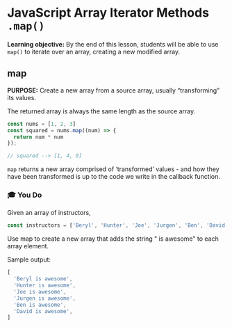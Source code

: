 <h1>
  <span class="headline">JavaScript Array Iterator Methods</span>
  <span class="subhead"><code>.map()</code></span>
</h1>

**Learning objective:** By the end of this lesson, students will be able to use `map()` to iterate over an array, creating a new modified array.

## map

**PURPOSE:** Create a new array from a source array, usually “transforming” its values.

The returned array is always the same length as the source array.

```javascript
const nums = [1, 2, 3]
const squared = nums.map((num) => {
  return num * num
});

// squared --> [1, 4, 9]
```

`map` returns a new array comprised of ‘transformed’ values -  and how they have been transformed is up to the code we write in the callback function.

### 🎓 You Do

Given an array of instructors,

```javascript
const instructors = ['Beryl', 'Hunter', 'Joe', 'Jurgen', 'Ben', 'David']
```

Use map to create a new array that adds the string " is awesome" to each array element.

Sample output: 
```javascript
[
  'Beryl is awesome',
  'Hunter is awesome',
  'Joe is awesome',
  'Jurgen is awesome',
  'Ben is awesome', 
  'David is awesome',
]
```


